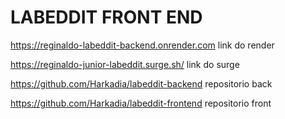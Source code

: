 # LABEDDIT FRONT END


https://reginaldo-labeddit-backend.onrender.com    link do render

https://reginaldo-junior-labeddit.surge.sh/   link do surge

https://github.com/Harkadia/labeddit-backend   repositorio back

https://github.com/Harkadia/labeddit-frontend  repositorio front


